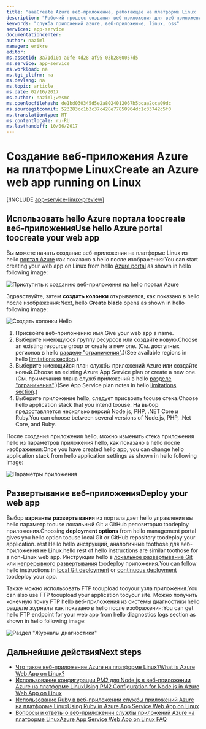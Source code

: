 ```yaml
---
title: "aaaCreate Azure веб-приложение, работающее на платформе Linux | Документы Microsoft"
description: "Рабочий процесс создания веб-приложения для веб-приложения Azure на платформе Linux."
keywords: "служба приложений azure, веб-приложение, linux, oss"
services: app-service
documentationcenter: 
author: naziml
manager: erikre
editor: 
ms.assetid: 3a71d10a-a0fe-4d28-af95-03b2860057d5
ms.service: app-service
ms.workload: na
ms.tgt_pltfrm: na
ms.devlang: na
ms.topic: article
ms.date: 02/16/2017
ms.author: naziml;wesmc
ms.openlocfilehash: de1bd030345d5e2a8024012067b5bcaa2cca09dc
ms.sourcegitcommit: 523283cc1b3c37c428e77850964dc1c33742c5f0
ms.translationtype: MT
ms.contentlocale: ru-RU
ms.lasthandoff: 10/06/2017
---
```

# <a name="create-an-azure-web-app-running-on-linux"></a><span data-ttu-id="07f68-104">Создание веб-приложения Azure на платформе Linux</span><span class="sxs-lookup"><span data-stu-id="07f68-104">Create an Azure web app running on Linux</span></span>

[!INCLUDE [app-service-linux-preview](../../includes/app-service-linux-preview.md)]


## <a name="use-hello-azure-portal-toocreate-your-web-app"></a><span data-ttu-id="07f68-105">Использовать hello Azure портала toocreate веб-приложения</span><span class="sxs-lookup"><span data-stu-id="07f68-105">Use hello Azure portal toocreate your web app</span></span>
<span data-ttu-id="07f68-106">Вы можете начать создание веб-приложения на платформе Linux из hello [портал Azure](https://portal.azure.com) как показано в hello после изображения:</span><span class="sxs-lookup"><span data-stu-id="07f68-106">You can start creating your web app on Linux from hello [Azure portal](https://portal.azure.com) as shown in hello following image:</span></span>

![Приступить к созданию веб-приложения на hello портал Azure][1]

<span data-ttu-id="07f68-108">Здравствуйте, затем **создать колонки** открывается, как показано в hello после изображения:</span><span class="sxs-lookup"><span data-stu-id="07f68-108">Next, hello **Create blade** opens as shown in hello following image:</span></span>

![Создать колонки Hello][2]

1. <span data-ttu-id="07f68-110">Присвойте веб-приложению имя.</span><span class="sxs-lookup"><span data-stu-id="07f68-110">Give your web app a name.</span></span>
2. <span data-ttu-id="07f68-111">Выберите имеющуюся группу ресурсов или создайте новую.</span><span class="sxs-lookup"><span data-stu-id="07f68-111">Choose an existing resource group or create a new one.</span></span> <span data-ttu-id="07f68-112">(См. доступных регионов в hello [разделе "ограничения"](app-service-linux-intro.md).)</span><span class="sxs-lookup"><span data-stu-id="07f68-112">(See available regions in hello [limitations section](app-service-linux-intro.md).)</span></span>
3. <span data-ttu-id="07f68-113">Выберите имеющийся план службы приложений Azure или создайте новый.</span><span class="sxs-lookup"><span data-stu-id="07f68-113">Choose an existing Azure App Service plan or create a new one.</span></span> <span data-ttu-id="07f68-114">(См. примечания плана служб приложений в hello [разделе "ограничения"](app-service-linux-intro.md).)</span><span class="sxs-lookup"><span data-stu-id="07f68-114">(See App Service plan notes in hello [limitations section](app-service-linux-intro.md).)</span></span>
4. <span data-ttu-id="07f68-115">Выберите приложение hello, следует присвоить toouse стека.</span><span class="sxs-lookup"><span data-stu-id="07f68-115">Choose hello application stack that you intend toouse.</span></span> <span data-ttu-id="07f68-116">На выбор предоставляется несколько версий Node.js, PHP, .NET Core и Ruby.</span><span class="sxs-lookup"><span data-stu-id="07f68-116">You can choose between several versions of Node.js, PHP, .Net Core, and Ruby.</span></span>

<span data-ttu-id="07f68-117">После создания приложения hello, можно изменить стека приложения hello из параметров приложения hello, как показано в hello после изображения:</span><span class="sxs-lookup"><span data-stu-id="07f68-117">Once you have created hello app, you can change hello application stack from hello application settings as shown in hello following image:</span></span>

![Параметры приложения][3]

## <a name="deploy-your-web-app"></a><span data-ttu-id="07f68-119">Развертывание веб-приложения</span><span class="sxs-lookup"><span data-stu-id="07f68-119">Deploy your web app</span></span>
<span data-ttu-id="07f68-120">Выбор **варианты развертывания** из портала дает hello управления вы hello параметр toouse локальный Git и GitHub репозитория toodeploy приложения.</span><span class="sxs-lookup"><span data-stu-id="07f68-120">Choosing **deployment options** from hello management portal gives you hello option toouse local Git or GitHub repository toodeploy your application.</span></span> <span data-ttu-id="07f68-121">rest Hello hello инструкций, аналогичные toothose для веб-приложения не Linux.</span><span class="sxs-lookup"><span data-stu-id="07f68-121">hello rest of hello instructions are similar toothose for a non-Linux web app.</span></span> <span data-ttu-id="07f68-122">Инструкции hello в [локальное развертывание Git](app-service-deploy-local-git.md) или [непрерывного развертывания](app-service-continuous-deployment.md) toodeploy приложения.</span><span class="sxs-lookup"><span data-stu-id="07f68-122">You can follow hello instructions in [local Git deployment](app-service-deploy-local-git.md) or [continuous deployment](app-service-continuous-deployment.md) toodeploy your app.</span></span>

<span data-ttu-id="07f68-123">Также можно использовать FTP tooupload tooyour узла приложения.</span><span class="sxs-lookup"><span data-stu-id="07f68-123">You can also use FTP tooupload your application tooyour site.</span></span> <span data-ttu-id="07f68-124">Можно получить конечную точку FTP hello веб-приложения из системы диагностики hello разделе журналы как показано в hello после изображения:</span><span class="sxs-lookup"><span data-stu-id="07f68-124">You can get hello FTP endpoint for your web app from hello diagnostics logs section as shown in hello following image:</span></span>

![Раздел "Журналы диагностики"][4]

## <a name="next-steps"></a><span data-ttu-id="07f68-126">Дальнейшие действия</span><span class="sxs-lookup"><span data-stu-id="07f68-126">Next steps</span></span>
* [<span data-ttu-id="07f68-127">Что такое веб-приложение Azure на платформе Linux?</span><span class="sxs-lookup"><span data-stu-id="07f68-127">What is Azure Web App on Linux?</span></span>](app-service-linux-intro.md)
* [<span data-ttu-id="07f68-128">Использование конфигурации PM2 для Node.js в веб-приложении Azure на платформе Linux</span><span class="sxs-lookup"><span data-stu-id="07f68-128">Using PM2 Configuration for Node.js in Azure Web App on Linux</span></span>](app-service-linux-using-nodejs-pm2.md)
* [<span data-ttu-id="07f68-129">Использование Ruby в веб-приложении службы приложений Azure на платформе Linux</span><span class="sxs-lookup"><span data-stu-id="07f68-129">Using Ruby in Azure App Service Web App on Linux</span></span>](app-service-linux-ruby-get-started.md)
* [<span data-ttu-id="07f68-130">Вопросы и ответы о веб-приложении службы приложений Azure на платформе Linux</span><span class="sxs-lookup"><span data-stu-id="07f68-130">Azure App Service Web App on Linux FAQ</span></span>](app-service-linux-faq.md)

<!--Image references-->
[1]: ./media/app-service-linux-how-to-create-a-web-app/top-level-create.png
[2]: ./media/app-service-linux-how-to-create-a-web-app/create-blade.png
[3]: ./media/app-service-linux-how-to-create-a-web-app/application-settings-change-stack.png
[4]: ./media/app-service-linux-how-to-create-a-web-app/diagnostic-logs-ftp.png
